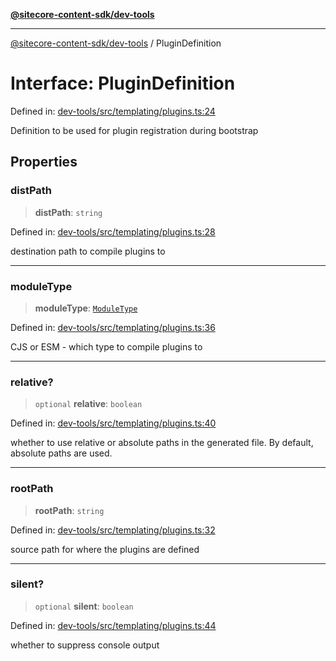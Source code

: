 [**@sitecore-content-sdk/dev-tools**](../README.md)

***

[@sitecore-content-sdk/dev-tools](../README.md) / PluginDefinition

# Interface: PluginDefinition

Defined in: [dev-tools/src/templating/plugins.ts:24](https://github.com/Sitecore/xmc-jss-dev/blob/6e5665d172771ee08cfda4cf96a47c6e72fabf54/packages/dev-tools/src/templating/plugins.ts#L24)

Definition to be used for plugin registration during bootstrap

## Properties

### distPath

> **distPath**: `string`

Defined in: [dev-tools/src/templating/plugins.ts:28](https://github.com/Sitecore/xmc-jss-dev/blob/6e5665d172771ee08cfda4cf96a47c6e72fabf54/packages/dev-tools/src/templating/plugins.ts#L28)

destination path to compile plugins to

***

### moduleType

> **moduleType**: [`ModuleType`](../enumerations/ModuleType.md)

Defined in: [dev-tools/src/templating/plugins.ts:36](https://github.com/Sitecore/xmc-jss-dev/blob/6e5665d172771ee08cfda4cf96a47c6e72fabf54/packages/dev-tools/src/templating/plugins.ts#L36)

CJS or ESM - which type to compile plugins to

***

### relative?

> `optional` **relative**: `boolean`

Defined in: [dev-tools/src/templating/plugins.ts:40](https://github.com/Sitecore/xmc-jss-dev/blob/6e5665d172771ee08cfda4cf96a47c6e72fabf54/packages/dev-tools/src/templating/plugins.ts#L40)

whether to use relative or absolute paths in the generated file. By default, absolute paths are used.

***

### rootPath

> **rootPath**: `string`

Defined in: [dev-tools/src/templating/plugins.ts:32](https://github.com/Sitecore/xmc-jss-dev/blob/6e5665d172771ee08cfda4cf96a47c6e72fabf54/packages/dev-tools/src/templating/plugins.ts#L32)

source path for where the plugins are defined

***

### silent?

> `optional` **silent**: `boolean`

Defined in: [dev-tools/src/templating/plugins.ts:44](https://github.com/Sitecore/xmc-jss-dev/blob/6e5665d172771ee08cfda4cf96a47c6e72fabf54/packages/dev-tools/src/templating/plugins.ts#L44)

whether to suppress console output
